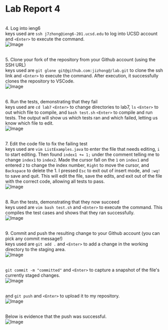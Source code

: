 # Lab Report 4
<br> 4. Log into ieng6
<br> keys used are ```ssh j7zhong@ieng6-201.ucsd.edu```  to log into UCSD account and ```<Enter>``` to execute the command.
<br> ![Image](ieng6.png)

<br> 5. Clone your fork of the repository from your Github account (using the SSH URL)
<br> keys used are ```git glone git@github.com:jizhong@/lab.git``` to clone the ssh link and ```<Enter>``` to execute the command. After execution, it successfully clones the repository to VSCode.
<br> ![Image](gitclone.png)

<br> 6. Run the tests, demonstrating that they fail
<br> keys used are ```cd lab7``` ```<Enter>``` to change directories to lab7, ```ls``` ```<Enter>``` to out which file
to compile, and ```bash test.sh``` ```<Enter>``` to compile and run tests. The output will show us which tests ran and which failed, letting us know which file to edit.
<br> ![Image](runtests.png)

<br> 7. Edit the code file to fix the failing test
<br> keys used are ```vim ListExamples.java``` to enter the file that needs editing, ```i``` to start editing. Then found ```index1 += 1;``` under the comment telling me to change ```index1``` to ```index2```. Made the cursor fall on the ```1``` on ```index1``` and entered ```2``` to change the index number, ```Right``` to move the cursor, and ```Backspace``` to delete the 1. I pressed ```Esc``` to exit out of insert mode, and ```:wq!``` to save and quit. This will edit the file, save the edits, and exit out of the file with the correct code, allowing all tests to pass.
<br> ![Image](vimindex1.png)

<br> 8. Run the tests, demonstrating that they now succeed
<br> keys used are ```vim bash test.sh``` and ```<Enter>``` to execute the command. This compiles the test cases and shows that they ran successfully.
<br> ![Image](vimindex2.png)

<br> 9. Commit and push the resulting change to your Github account (you can pick any commit message!)
<br> keys used are ```git add .``` and ```<Enter>``` to add a change in the working directory to the staging area.
<br> ![Image](gitadd.png)

<br>```git commit -m "committed"``` and ```<Enter>``` to capture a snapshot of the file's currently staged changes.
<br> ![Image](gitcommit.png)

<br> and ```git push``` and ```<Enter>``` to upload it to my repository.
<br> ![Image](gitpush.png)

<br> Below is evidence that the push was successful.
<br> ![Image](successfulpush.png)





